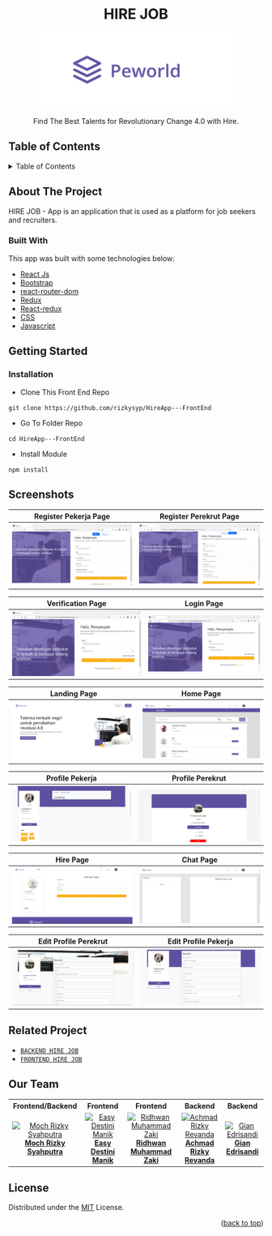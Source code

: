 <h1 align="center">HIRE JOB</h1>

<p align="center">
  <img height="150" src="https://github.com/rizkysyp/HireApp---FrontEnd/blob/master/ss/logo.PNG"  />
</p>
 <p align="center">
    Find The Best Talents for Revolutionary Change 4.0 with Hire.
  </p>

<!-- TABLE OF CONTENTS -->

## Table of Contents

<details>
  <summary>Table of Contents</summary>
  <ol>
    <li>
      <a href="#about-the-project">About The Project</a>
      <ul>
        <li><a href="#built-with">Built with</a></li>
      </ul>
    </li>
    <li>
      <a href="#getting-started">Getting Started</a>
      <ul>
        <li><a href="#installation">Installation</a></li>
      </ul>
    </li>
    <li><a href="#screenshots">Screenshots</a></li>
    <li><a href="#related-project">Related Project</a></li>
    <li><a href="#our-team">Our Team</a></li>
    <li><a href="#license">License</a></li>
  </ol>
</details>

## About The Project

HIRE JOB - App is an application that is used as a platform for job seekers and recruiters.

### Built With

This app was built with some technologies below:

- [React Js](https://reactjs.org)
- [Bootstrap](https://www.npmjs.com/package/bootstrap)
- [react-router-dom](https://www.npmjs.com/package/react-router-dom)
- [Redux](https://www.npmjs.com/package/redux)
- [React-redux](https://www.npmjs.com/package/react-redux)
- [CSS](https://developer.mozilla.org/en-US/docs/Web/CSS?retiredLocale=id)
- [Javascript](https://www.javascript.com/)

<!-- GETTING STARTED -->

## Getting Started

### Installation

- Clone This Front End Repo

```
git clone https://github.com/rizkysyp/HireApp---FrontEnd
```

- Go To Folder Repo

```
cd HireApp---FrontEnd
```

- Install Module

```
npm install
```

## Screenshots

| Register Pekerja Page                                                                                                    | Register Perekrut Page                                                                                                            |
| ---------------------------------------------------------------------------------------------------------------- | ---------------------------------------------------------------------------------------------------------------------------- |
| ![Register](https://github.com/rizkysyp/HireApp---FrontEnd/blob/master/ss/RegisterPekerja.PNG "Register Pekerja Page") | ![Register Perekrut](https://github.com/rizkysyp/HireApp---FrontEnd/blob/master/ss/RegisterPerekrut.PNG "Register Perekrut Page") |

| Verification Page                                                                                              | Login Page                                                                                                         |
| ------------------------------------------------------------------------------------------------------- | ---------------------------------------------------------------------------------------------------------------------------- |
| ![Verification](https://github.com/rizkysyp/HireApp---FrontEnd/blob/master/ss/Verif.PNG "Verification Page") | ![Login](https://github.com/rizkysyp/HireApp---FrontEnd/blob/master/ss/Login.PNG " Login Page") |

| Landing Page | Home Page |
| ------------- | ------------- |
| ![seller](/ss/landing.png?raw=true " ") | ![home](/ss/Home.png?raw=true " ") |

| Profile Pekerja | Profile Perekrut |
| ------------- | ------------- |
| ![profilepekerja](/ss/profilepekerja.png?raw=true " ") | ![profileperekrut](/ss/profileperekrut.png?raw=true " ") |

| Hire Page | Chat Page |
| ------------- | ------------- |
| ![hire](/ss/hire.png?raw=true " ") | ![chat](/ss/chat.png?raw=true " ") |

| Edit Profile Perekrut | Edit Profile Pekerja |
| ------------- | ------------- |
| ![edit1](/ss/editprofileperekrut.png?raw=true " ") | ![edit2](/ss/editprofilepekerja.png?raw=true " ") |

## Related Project

- [`BACKEND HIRE JOB`](https://github.com/rizkysyp/hireapp-be)
- [`FRONTEND HIRE JOB`](https://github.com/rizkysyp/HireApp---FrontEnd)


## Our Team

<center>
  <table>
    <tr>
      <th>Frontend/Backend</th>
      <th>Frontend</th>
      <th>Frontend</th>
      <th>Backend</th>
      <th>Backend</th>
    </tr>
    <tr>
      <td align="center">
        <a href="https://github.com/rizkysyp/">
          <img width="150" style="background-size: contain;" src="https://avatars.githubusercontent.com/u/68472767?v=4" alt="Moch Rizky Syahputra"><br/>
          <b>Moch Rizky Syahputra</b>
        </a>
      </td>
      <td align="center">
        <a href="https://github.com/easyManik">
          <img width="150" src="https://avatars.githubusercontent.com/u/72480830?v=4" alt="Easy Destini Manik"><br/>
          <b>Easy Destini Manik</b>
        </a>
      </td>
      <td align="center">
        <a href="https://github.com/Rdhwnzaki">
          <img width="150" src="https://avatars.githubusercontent.com/u/114749223?v=4" alt="Ridhwan Muhammad Zaki"><br/>
          <b>Ridhwan Muhammad Zaki</b>
        </a>
      </td>
      <td align="center">
        <a href="https://github.com/RizRev">
          <img width="150" src="https://avatars.githubusercontent.com/u/114935602?v=4" alt="Achmad Rizky Revanda"><br/>
          <b>Achmad Rizky Revanda</b>
        </a>
      </td>
      <td align="center">
        <a href="https://github.com/giansandi025">
          <img width="150" src="https://avatars.githubusercontent.com/u/109684038?v=4" alt="Gian Edrisandi"><br/>
          <b>Gian Edrisandi</b>
        </a>
      </td>
    </tr>
  </table>
</center>

## License

Distributed under the [MIT](/LICENSE) License.

<p align="right">(<a href="#top">back to top</a>)</p>

